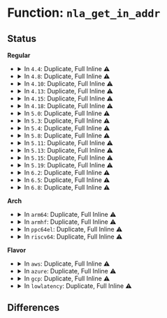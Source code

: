 # Function: <code>nla_get_in_addr</code>

## Status
<b>Regular</b>
<ul>
<li>
<details>
<summary>In <code>4.4</code>: Duplicate, Full Inline ⚠️</summary>

**Collision:** Static Duplication

**Inline:** Full

**Transformation:** False

**Instances:**

```
In net/ipv4/route.c (ffffffff817572e2)
Location: include/net/netlink.h:1152
Inline: True
Inline callers:
  - net/ipv4/route.c:inet_rtm_getroute
  - net/ipv4/route.c:inet_rtm_getroute
```
```
In net/ipv4/tcp_metrics.c (ffffffff81780e86)
Location: include/net/netlink.h:1152
Inline: True
```
```
In net/ipv4/devinet.c (ffffffff81791b35)
Location: include/net/netlink.h:1152
Inline: True
Inline callers:
  - net/ipv4/devinet.c:inet_rtm_newaddr
  - net/ipv4/devinet.c:inet_rtm_newaddr
  - net/ipv4/devinet.c:inet_rtm_newaddr
```
```
In net/ipv4/fib_semantics.c (ffffffff8179cd7e)
Location: include/net/netlink.h:1152
Inline: True
Inline callers:
  - net/ipv4/fib_semantics.c:fib_create_info
```
```
In net/ipv4/fib_rules.c (ffffffff817a6b25)
Location: include/net/netlink.h:1152
Inline: True
Inline callers:
  - net/ipv4/fib_rules.c:fib4_rule_configure
  - net/ipv4/fib_rules.c:fib4_rule_configure
```
</details>
</li>
<li>
<details>
<summary>In <code>4.8</code>: Duplicate, Full Inline ⚠️</summary>

**Collision:** Static Duplication

**Inline:** Full

**Transformation:** False

**Instances:**

```
In net/ipv4/route.c (ffffffff817c3582)
Location: include/net/netlink.h:1176
Inline: True
Inline callers:
  - net/ipv4/route.c:inet_rtm_getroute
  - net/ipv4/route.c:inet_rtm_getroute
```
```
In net/ipv4/tcp_metrics.c (ffffffff817ee356)
Location: include/net/netlink.h:1176
Inline: True
```
```
In net/ipv4/devinet.c (ffffffff817fec29)
Location: include/net/netlink.h:1176
Inline: True
Inline callers:
  - net/ipv4/devinet.c:inet_rtm_newaddr
  - net/ipv4/devinet.c:inet_rtm_newaddr
  - net/ipv4/devinet.c:inet_rtm_newaddr
```
```
In net/ipv4/fib_semantics.c (ffffffff8180a9d5)
Location: include/net/netlink.h:1176
Inline: True
Inline callers:
  - net/ipv4/fib_semantics.c:fib_create_info
```
```
In net/ipv4/ip_tunnel_core.c (ffffffff8181221f)
Location: include/net/netlink.h:1176
Inline: True
Inline callers:
  - net/ipv4/ip_tunnel_core.c:ip_tun_build_state
  - net/ipv4/ip_tunnel_core.c:ip_tun_build_state
```
```
In net/ipv4/fib_rules.c (ffffffff8181494b)
Location: include/net/netlink.h:1176
Inline: True
Inline callers:
  - net/ipv4/fib_rules.c:fib4_rule_configure
  - net/ipv4/fib_rules.c:fib4_rule_configure
```
</details>
</li>
<li>
<details>
<summary>In <code>4.10</code>: Duplicate, Full Inline ⚠️</summary>

**Collision:** Static Duplication

**Inline:** Full

**Transformation:** False

**Instances:**

```
In net/ipv4/route.c (ffffffff817f2b73)
Location: include/net/netlink.h:1176
Inline: True
Inline callers:
  - net/ipv4/route.c:inet_rtm_getroute
  - net/ipv4/route.c:inet_rtm_getroute
```
```
In net/ipv4/tcp_metrics.c (ffffffff8181ed56)
Location: include/net/netlink.h:1176
Inline: True
```
```
In net/ipv4/devinet.c (ffffffff8182fb89)
Location: include/net/netlink.h:1176
Inline: True
Inline callers:
  - net/ipv4/devinet.c:inet_rtm_newaddr
  - net/ipv4/devinet.c:inet_rtm_newaddr
  - net/ipv4/devinet.c:inet_rtm_newaddr
```
```
In net/ipv4/fib_semantics.c (ffffffff8183bae3)
Location: include/net/netlink.h:1176
Inline: True
Inline callers:
  - net/ipv4/fib_semantics.c:fib_create_info
```
```
In net/ipv4/ip_tunnel_core.c (ffffffff8184372f)
Location: include/net/netlink.h:1176
Inline: True
Inline callers:
  - net/ipv4/ip_tunnel_core.c:ip_tun_build_state
  - net/ipv4/ip_tunnel_core.c:ip_tun_build_state
```
```
In net/ipv4/fib_rules.c (ffffffff818460ea)
Location: include/net/netlink.h:1176
Inline: True
Inline callers:
  - net/ipv4/fib_rules.c:fib4_rule_configure
  - net/ipv4/fib_rules.c:fib4_rule_configure
```
</details>
</li>
<li>
<details>
<summary>In <code>4.13</code>: Duplicate, Full Inline ⚠️</summary>

**Collision:** Static Duplication

**Inline:** Full

**Transformation:** False

**Instances:**

```
In net/ipv4/route.c (ffffffff8181344e)
Location: include/net/netlink.h:1188
Inline: True
Inline callers:
  - net/ipv4/route.c:inet_rtm_getroute
  - net/ipv4/route.c:inet_rtm_getroute
```
```
In net/ipv4/tcp_metrics.c (ffffffff8183f980)
Location: include/net/netlink.h:1188
Inline: True
```
```
In net/ipv4/devinet.c (ffffffff8185118a)
Location: include/net/netlink.h:1188
Inline: True
Inline callers:
  - net/ipv4/devinet.c:inet_rtm_newaddr
  - net/ipv4/devinet.c:inet_rtm_newaddr
  - net/ipv4/devinet.c:inet_rtm_newaddr
```
```
In net/ipv4/fib_semantics.c (ffffffff8185d4a2)
Location: include/net/netlink.h:1188
Inline: True
Inline callers:
  - net/ipv4/fib_semantics.c:fib_create_info
```
```
In net/ipv4/ip_tunnel_core.c (ffffffff81864f82)
Location: include/net/netlink.h:1188
Inline: True
Inline callers:
  - net/ipv4/ip_tunnel_core.c:ip_tun_build_state
  - net/ipv4/ip_tunnel_core.c:ip_tun_build_state
```
```
In net/ipv4/fib_rules.c (ffffffff81867cb4)
Location: include/net/netlink.h:1188
Inline: True
Inline callers:
  - net/ipv4/fib_rules.c:fib4_rule_configure
  - net/ipv4/fib_rules.c:fib4_rule_configure
```
```
In net/ipv4/ipmr.c (ffffffff8186af59)
Location: include/net/netlink.h:1188
Inline: True
Inline callers:
  - net/ipv4/ipmr.c:ipmr_rtm_getroute
  - net/ipv4/ipmr.c:ipmr_rtm_getroute
```
</details>
</li>
<li>
<details>
<summary>In <code>4.15</code>: Duplicate, Full Inline ⚠️</summary>

**Collision:** Static Duplication

**Inline:** Full

**Transformation:** False

**Instances:**

```
In net/ipv4/route.c (ffffffff81892a9e)
Location: include/net/netlink.h:1231
Inline: True
Inline callers:
  - net/ipv4/route.c:inet_rtm_getroute
  - net/ipv4/route.c:inet_rtm_getroute
```
```
In net/ipv4/tcp_metrics.c (ffffffff818bed20)
Location: include/net/netlink.h:1231
Inline: True
```
```
In net/ipv4/devinet.c (ffffffff818d0dc6)
Location: include/net/netlink.h:1231
Inline: True
Inline callers:
  - net/ipv4/devinet.c:inet_rtm_newaddr
  - net/ipv4/devinet.c:inet_rtm_newaddr
  - net/ipv4/devinet.c:inet_rtm_newaddr
```
```
In net/ipv4/fib_semantics.c (ffffffff818dd4db)
Location: include/net/netlink.h:1231
Inline: True
Inline callers:
  - net/ipv4/fib_semantics.c:fib_create_info
```
```
In net/ipv4/ip_tunnel_core.c (ffffffff818e50e2)
Location: include/net/netlink.h:1231
Inline: True
Inline callers:
  - net/ipv4/ip_tunnel_core.c:ip_tun_build_state
  - net/ipv4/ip_tunnel_core.c:ip_tun_build_state
```
```
In net/ipv4/fib_rules.c (ffffffff818e7da5)
Location: include/net/netlink.h:1231
Inline: True
Inline callers:
  - net/ipv4/fib_rules.c:fib4_rule_configure
  - net/ipv4/fib_rules.c:fib4_rule_configure
```
```
In net/ipv4/ipmr.c (ffffffff818eb6f9)
Location: include/net/netlink.h:1231
Inline: True
Inline callers:
  - net/ipv4/ipmr.c:ipmr_rtm_getroute
  - net/ipv4/ipmr.c:ipmr_rtm_getroute
```
</details>
</li>
<li>
<details>
<summary>In <code>4.18</code>: Duplicate, Full Inline ⚠️</summary>

**Collision:** Static Duplication

**Inline:** Full

**Transformation:** False

**Instances:**

```
In net/ipv4/route.c (ffffffff818e6a29)
Location: include/net/netlink.h:1231
Inline: True
Inline callers:
  - net/ipv4/route.c:inet_rtm_getroute
  - net/ipv4/route.c:inet_rtm_getroute
```
```
In net/ipv4/tcp_metrics.c (ffffffff81914926)
Location: include/net/netlink.h:1231
Inline: True
```
```
In net/ipv4/devinet.c (ffffffff819270fd)
Location: include/net/netlink.h:1231
Inline: True
Inline callers:
  - net/ipv4/devinet.c:inet_rtm_newaddr
  - net/ipv4/devinet.c:inet_rtm_newaddr
  - net/ipv4/devinet.c:inet_rtm_newaddr
  - net/ipv4/devinet.c:inet_rtm_deladdr
  - net/ipv4/devinet.c:inet_rtm_deladdr
```
```
In net/ipv4/fib_semantics.c (ffffffff81934562)
Location: include/net/netlink.h:1231
Inline: True
Inline callers:
  - net/ipv4/fib_semantics.c:fib_create_info
  - net/ipv4/fib_semantics.c:fib_nh_match
```
```
In net/ipv4/ip_tunnel_core.c (ffffffff8193b9c2)
Location: include/net/netlink.h:1231
Inline: True
Inline callers:
  - net/ipv4/ip_tunnel_core.c:ip_tun_build_state
  - net/ipv4/ip_tunnel_core.c:ip_tun_build_state
```
```
In net/ipv4/fib_rules.c (ffffffff8193e9b5)
Location: include/net/netlink.h:1231
Inline: True
Inline callers:
  - net/ipv4/fib_rules.c:fib4_rule_configure
  - net/ipv4/fib_rules.c:fib4_rule_configure
```
```
In net/ipv4/ipmr.c (ffffffff81941739)
Location: include/net/netlink.h:1231
Inline: True
Inline callers:
  - net/ipv4/ipmr.c:ipmr_rtm_getroute
  - net/ipv4/ipmr.c:ipmr_rtm_getroute
```
</details>
</li>
<li>
<details>
<summary>In <code>5.0</code>: Duplicate, Full Inline ⚠️</summary>

**Collision:** Static Duplication

**Inline:** Full

**Transformation:** False

**Instances:**

```
In net/ipv4/route.c (ffffffff819138ea)
Location: include/net/netlink.h:1374
Inline: True
Inline callers:
  - net/ipv4/route.c:inet_rtm_getroute
  - net/ipv4/route.c:inet_rtm_getroute
```
```
In net/ipv4/tcp_metrics.c (ffffffff819430d6)
Location: include/net/netlink.h:1374
Inline: True
```
```
In net/ipv4/devinet.c (ffffffff819561b4)
Location: include/net/netlink.h:1374
Inline: True
Inline callers:
  - net/ipv4/devinet.c:inet_rtm_newaddr
  - net/ipv4/devinet.c:inet_rtm_newaddr
  - net/ipv4/devinet.c:inet_rtm_newaddr
  - net/ipv4/devinet.c:inet_rtm_deladdr
  - net/ipv4/devinet.c:inet_rtm_deladdr
```
```
In net/ipv4/fib_semantics.c (ffffffff81963e30)
Location: include/net/netlink.h:1374
Inline: True
Inline callers:
  - net/ipv4/fib_semantics.c:fib_create_info
  - net/ipv4/fib_semantics.c:fib_nh_match
```
```
In net/ipv4/ip_tunnel_core.c (ffffffff8196b6b2)
Location: include/net/netlink.h:1374
Inline: True
Inline callers:
  - net/ipv4/ip_tunnel_core.c:ip_tun_build_state
  - net/ipv4/ip_tunnel_core.c:ip_tun_build_state
```
```
In net/ipv4/fib_rules.c (ffffffff8196e865)
Location: include/net/netlink.h:1374
Inline: True
Inline callers:
  - net/ipv4/fib_rules.c:fib4_rule_configure
  - net/ipv4/fib_rules.c:fib4_rule_configure
```
```
In net/ipv4/ipmr.c (ffffffff81971dbc)
Location: include/net/netlink.h:1374
Inline: True
Inline callers:
  - net/ipv4/ipmr.c:ipmr_rtm_getroute
  - net/ipv4/ipmr.c:ipmr_rtm_getroute
```
</details>
</li>
<li>
<details>
<summary>In <code>5.3</code>: Duplicate, Full Inline ⚠️</summary>

**Collision:** Static Duplication

**Inline:** Full

**Transformation:** False

**Instances:**

```
In net/ipv4/route.c (ffffffff81975f93)
Location: include/net/netlink.h:1632
Inline: True
Inline callers:
  - net/ipv4/route.c:inet_rtm_getroute
  - net/ipv4/route.c:inet_rtm_getroute
```
```
In net/ipv4/tcp_metrics.c (ffffffff819a7696)
Location: include/net/netlink.h:1632
Inline: True
```
```
In net/ipv4/devinet.c (ffffffff819babcb)
Location: include/net/netlink.h:1632
Inline: True
Inline callers:
  - net/ipv4/devinet.c:inet_rtm_newaddr
  - net/ipv4/devinet.c:inet_rtm_newaddr
  - net/ipv4/devinet.c:inet_rtm_newaddr
  - net/ipv4/devinet.c:inet_rtm_deladdr
  - net/ipv4/devinet.c:inet_rtm_deladdr
```
```
In net/ipv4/fib_semantics.c (ffffffff819c8b25)
Location: include/net/netlink.h:1632
Inline: True
Inline callers:
  - net/ipv4/fib_semantics.c:fib_nh_match
  - net/ipv4/fib_semantics.c:fib_get_nhs
```
```
In net/ipv4/ip_tunnel_core.c (ffffffff819d2503)
Location: include/net/netlink.h:1632
Inline: True
Inline callers:
  - net/ipv4/ip_tunnel_core.c:ip_tun_build_state
  - net/ipv4/ip_tunnel_core.c:ip_tun_build_state
```
```
In net/ipv4/fib_rules.c (ffffffff819d8065)
Location: include/net/netlink.h:1632
Inline: True
Inline callers:
  - net/ipv4/fib_rules.c:fib4_rule_configure
  - net/ipv4/fib_rules.c:fib4_rule_configure
```
```
In net/ipv4/ipmr.c (ffffffff819db658)
Location: include/net/netlink.h:1632
Inline: True
Inline callers:
  - net/ipv4/ipmr.c:ipmr_rtm_getroute
  - net/ipv4/ipmr.c:ipmr_rtm_getroute
```
</details>
</li>
<li>
<details>
<summary>In <code>5.4</code>: Duplicate, Full Inline ⚠️</summary>

**Collision:** Static Duplication

**Inline:** Full

**Transformation:** False

**Instances:**

```
In net/ipv4/route.c (ffffffff819ac9a3)
Location: include/net/netlink.h:1632
Inline: True
Inline callers:
  - net/ipv4/route.c:inet_rtm_getroute
  - net/ipv4/route.c:inet_rtm_getroute
```
```
In net/ipv4/tcp_metrics.c (ffffffff819de716)
Location: include/net/netlink.h:1632
Inline: True
```
```
In net/ipv4/devinet.c (ffffffff819f1a4b)
Location: include/net/netlink.h:1632
Inline: True
Inline callers:
  - net/ipv4/devinet.c:inet_rtm_newaddr
  - net/ipv4/devinet.c:inet_rtm_newaddr
  - net/ipv4/devinet.c:inet_rtm_newaddr
  - net/ipv4/devinet.c:inet_rtm_deladdr
  - net/ipv4/devinet.c:inet_rtm_deladdr
```
```
In net/ipv4/fib_semantics.c (ffffffff819ff6ec)
Location: include/net/netlink.h:1632
Inline: True
Inline callers:
  - net/ipv4/fib_semantics.c:fib_nh_match
  - net/ipv4/fib_semantics.c:fib_get_nhs
```
```
In net/ipv4/ip_tunnel_core.c (ffffffff81a09073)
Location: include/net/netlink.h:1632
Inline: True
Inline callers:
  - net/ipv4/ip_tunnel_core.c:ip_tun_build_state
  - net/ipv4/ip_tunnel_core.c:ip_tun_build_state
```
```
In net/ipv4/fib_rules.c (ffffffff81a0eb55)
Location: include/net/netlink.h:1632
Inline: True
Inline callers:
  - net/ipv4/fib_rules.c:fib4_rule_configure
  - net/ipv4/fib_rules.c:fib4_rule_configure
```
```
In net/ipv4/ipmr.c (ffffffff81a12532)
Location: include/net/netlink.h:1632
Inline: True
Inline callers:
  - net/ipv4/ipmr.c:ipmr_rtm_getroute
  - net/ipv4/ipmr.c:ipmr_rtm_getroute
```
</details>
</li>
<li>
<details>
<summary>In <code>5.8</code>: Duplicate, Full Inline ⚠️</summary>

**Collision:** Static Duplication

**Inline:** Full

**Transformation:** False

**Instances:**

```
In net/ipv4/route.c (ffffffff81a9654e)
Location: include/net/netlink.h:1699
Inline: True
Inline callers:
  - net/ipv4/route.c:inet_rtm_getroute
  - net/ipv4/route.c:inet_rtm_getroute
```
```
In net/ipv4/tcp_metrics.c (ffffffff81acb772)
Location: include/net/netlink.h:1699
Inline: True
```
```
In net/ipv4/devinet.c (ffffffff81adfd16)
Location: include/net/netlink.h:1699
Inline: True
Inline callers:
  - net/ipv4/devinet.c:rtm_to_ifaddr
  - net/ipv4/devinet.c:rtm_to_ifaddr
  - net/ipv4/devinet.c:rtm_to_ifaddr
  - net/ipv4/devinet.c:inet_rtm_deladdr
  - net/ipv4/devinet.c:inet_rtm_deladdr
```
```
In net/ipv4/fib_semantics.c (ffffffff81aeec4a)
Location: include/net/netlink.h:1699
Inline: True
Inline callers:
  - net/ipv4/fib_semantics.c:fib_nh_match
  - net/ipv4/fib_semantics.c:fib_get_nhs
```
```
In net/ipv4/ip_tunnel_core.c (ffffffff81af966e)
Location: include/net/netlink.h:1699
Inline: True
Inline callers:
  - net/ipv4/ip_tunnel_core.c:ip_tun_build_state
  - net/ipv4/ip_tunnel_core.c:ip_tun_build_state
```
```
In net/ipv4/fib_rules.c (ffffffff81aff425)
Location: include/net/netlink.h:1699
Inline: True
Inline callers:
  - net/ipv4/fib_rules.c:fib4_rule_compare
  - net/ipv4/fib_rules.c:fib4_rule_compare
  - net/ipv4/fib_rules.c:fib4_rule_configure
  - net/ipv4/fib_rules.c:fib4_rule_configure
```
```
In net/ipv4/ipmr.c (ffffffff81b0485c)
Location: include/net/netlink.h:1699
Inline: True
Inline callers:
  - net/ipv4/ipmr.c:ipmr_rtm_getroute
  - net/ipv4/ipmr.c:ipmr_rtm_getroute
```
```
In net/mptcp/pm_netlink.c (ffffffff81bb31e2)
Location: include/net/netlink.h:1699
Inline: True
Inline callers:
  - net/mptcp/pm_netlink.c:mptcp_pm_parse_addr
```
</details>
</li>
<li>
<details>
<summary>In <code>5.11</code>: Duplicate, Full Inline ⚠️</summary>

**Collision:** Static Duplication

**Inline:** Full

**Transformation:** False

**Instances:**

```
In net/ipv4/route.c (ffffffff81aa05ee)
Location: include/net/netlink.h:1712
Inline: True
Inline callers:
  - net/ipv4/route.c:inet_rtm_getroute
  - net/ipv4/route.c:inet_rtm_getroute
```
```
In net/ipv4/tcp_metrics.c (ffffffff81ad7732)
Location: include/net/netlink.h:1712
Inline: True
```
```
In net/ipv4/devinet.c (ffffffff81aecb96)
Location: include/net/netlink.h:1712
Inline: True
Inline callers:
  - net/ipv4/devinet.c:rtm_to_ifaddr
  - net/ipv4/devinet.c:rtm_to_ifaddr
  - net/ipv4/devinet.c:rtm_to_ifaddr
  - net/ipv4/devinet.c:inet_rtm_deladdr
  - net/ipv4/devinet.c:inet_rtm_deladdr
```
```
In net/ipv4/fib_semantics.c (ffffffff81afbbaa)
Location: include/net/netlink.h:1712
Inline: True
Inline callers:
  - net/ipv4/fib_semantics.c:fib_nh_match
  - net/ipv4/fib_semantics.c:fib_get_nhs
```
```
In net/ipv4/ip_tunnel_core.c (ffffffff81b062de)
Location: include/net/netlink.h:1712
Inline: True
Inline callers:
  - net/ipv4/ip_tunnel_core.c:ip_tun_build_state
  - net/ipv4/ip_tunnel_core.c:ip_tun_build_state
```
```
In net/ipv4/fib_rules.c (ffffffff81b0d495)
Location: include/net/netlink.h:1712
Inline: True
Inline callers:
  - net/ipv4/fib_rules.c:fib4_rule_compare
  - net/ipv4/fib_rules.c:fib4_rule_compare
  - net/ipv4/fib_rules.c:fib4_rule_configure
  - net/ipv4/fib_rules.c:fib4_rule_configure
```
```
In net/ipv4/ipmr.c (ffffffff81b129cc)
Location: include/net/netlink.h:1712
Inline: True
Inline callers:
  - net/ipv4/ipmr.c:ipmr_rtm_getroute
  - net/ipv4/ipmr.c:ipmr_rtm_getroute
```
```
In net/mptcp/pm_netlink.c (ffffffff81bc7682)
Location: include/net/netlink.h:1712
Inline: True
Inline callers:
  - net/mptcp/pm_netlink.c:mptcp_pm_parse_addr
```
</details>
</li>
<li>
<details>
<summary>In <code>5.13</code>: Duplicate, Full Inline ⚠️</summary>

**Collision:** Static Duplication

**Inline:** Full

**Transformation:** False

**Instances:**

```
In net/ipv4/route.c (ffffffff81a8b51e)
Location: include/net/netlink.h:1712
Inline: True
Inline callers:
  - net/ipv4/route.c:inet_rtm_getroute
  - net/ipv4/route.c:inet_rtm_getroute
```
```
In net/ipv4/tcp_metrics.c (ffffffff81ac2806)
Location: include/net/netlink.h:1712
Inline: True
```
```
In net/ipv4/devinet.c (ffffffff81ad8362)
Location: include/net/netlink.h:1712
Inline: True
Inline callers:
  - net/ipv4/devinet.c:rtm_to_ifaddr
  - net/ipv4/devinet.c:rtm_to_ifaddr
  - net/ipv4/devinet.c:rtm_to_ifaddr
  - net/ipv4/devinet.c:inet_rtm_deladdr
  - net/ipv4/devinet.c:inet_rtm_deladdr
```
```
In net/ipv4/fib_semantics.c (ffffffff81ae7305)
Location: include/net/netlink.h:1712
Inline: True
Inline callers:
  - net/ipv4/fib_semantics.c:fib_nh_match
  - net/ipv4/fib_semantics.c:fib_get_nhs
```
```
In net/ipv4/ip_tunnel_core.c (ffffffff81af1b4e)
Location: include/net/netlink.h:1712
Inline: True
Inline callers:
  - net/ipv4/ip_tunnel_core.c:ip_tun_build_state
  - net/ipv4/ip_tunnel_core.c:ip_tun_build_state
```
```
In net/ipv4/fib_rules.c (ffffffff81afb265)
Location: include/net/netlink.h:1712
Inline: True
Inline callers:
  - net/ipv4/fib_rules.c:fib4_rule_compare
  - net/ipv4/fib_rules.c:fib4_rule_compare
  - net/ipv4/fib_rules.c:fib4_rule_configure
  - net/ipv4/fib_rules.c:fib4_rule_configure
```
```
In net/ipv4/ipmr.c (ffffffff81b000ec)
Location: include/net/netlink.h:1712
Inline: True
Inline callers:
  - net/ipv4/ipmr.c:ipmr_rtm_getroute
  - net/ipv4/ipmr.c:ipmr_rtm_getroute
```
```
In net/mptcp/pm_netlink.c (ffffffff81bb8b26)
Location: include/net/netlink.h:1712
Inline: True
Inline callers:
  - net/mptcp/pm_netlink.c:mptcp_pm_parse_addr
```
</details>
</li>
<li>
<details>
<summary>In <code>5.15</code>: Duplicate, Full Inline ⚠️</summary>

**Collision:** Static Duplication

**Inline:** Full

**Transformation:** False

**Instances:**

```
In net/ipv4/route.c (ffffffff81b4645e)
Location: include/net/netlink.h:1712
Inline: True
Inline callers:
  - net/ipv4/route.c:inet_rtm_getroute
  - net/ipv4/route.c:inet_rtm_getroute
```
```
In net/ipv4/tcp_metrics.c (ffffffff81b806a6)
Location: include/net/netlink.h:1712
Inline: True
```
```
In net/ipv4/devinet.c (ffffffff81b971b0)
Location: include/net/netlink.h:1712
Inline: True
Inline callers:
  - net/ipv4/devinet.c:rtm_to_ifaddr
  - net/ipv4/devinet.c:rtm_to_ifaddr
  - net/ipv4/devinet.c:rtm_to_ifaddr
  - net/ipv4/devinet.c:inet_rtm_deladdr
  - net/ipv4/devinet.c:inet_rtm_deladdr
```
```
In net/ipv4/fib_semantics.c (ffffffff81ba7076)
Location: include/net/netlink.h:1712
Inline: True
Inline callers:
  - net/ipv4/fib_semantics.c:fib_nh_match
  - net/ipv4/fib_semantics.c:fib_get_nhs
```
```
In net/ipv4/ip_tunnel_core.c (ffffffff81bb205e)
Location: include/net/netlink.h:1712
Inline: True
Inline callers:
  - net/ipv4/ip_tunnel_core.c:ip_tun_build_state
  - net/ipv4/ip_tunnel_core.c:ip_tun_build_state
```
```
In net/ipv4/fib_rules.c (ffffffff81bbc6a5)
Location: include/net/netlink.h:1712
Inline: True
Inline callers:
  - net/ipv4/fib_rules.c:fib4_rule_compare
  - net/ipv4/fib_rules.c:fib4_rule_compare
  - net/ipv4/fib_rules.c:fib4_rule_configure
  - net/ipv4/fib_rules.c:fib4_rule_configure
```
```
In net/ipv4/ipmr.c (ffffffff81bc121c)
Location: include/net/netlink.h:1712
Inline: True
Inline callers:
  - net/ipv4/ipmr.c:ipmr_rtm_getroute
  - net/ipv4/ipmr.c:ipmr_rtm_getroute
```
```
In net/mptcp/pm_netlink.c (ffffffff81c880f6)
Location: include/net/netlink.h:1712
Inline: True
Inline callers:
  - net/mptcp/pm_netlink.c:mptcp_pm_parse_addr
```
</details>
</li>
<li>
<details>
<summary>In <code>5.19</code>: Duplicate, Full Inline ⚠️</summary>

**Collision:** Static Duplication

**Inline:** Full

**Transformation:** False

**Instances:**

```
In net/ipv4/route.c (ffffffff81cd32c9)
Location: include/net/netlink.h:1712
Inline: True
Inline callers:
  - net/ipv4/route.c:inet_rtm_getroute
  - net/ipv4/route.c:inet_rtm_getroute
```
```
In net/ipv4/tcp_metrics.c (ffffffff81d10a56)
Location: include/net/netlink.h:1712
Inline: True
```
```
In net/ipv4/devinet.c (ffffffff81d28822)
Location: include/net/netlink.h:1712
Inline: True
Inline callers:
  - net/ipv4/devinet.c:inet_rtm_deladdr
  - net/ipv4/devinet.c:inet_rtm_deladdr
```
```
In net/ipv4/fib_semantics.c (ffffffff81d399c3)
Location: include/net/netlink.h:1712
Inline: True
Inline callers:
  - net/ipv4/fib_semantics.c:fib_nh_match
  - net/ipv4/fib_semantics.c:fib_get_nhs
```
```
In net/ipv4/ip_tunnel_core.c (ffffffff81d457e3)
Location: include/net/netlink.h:1712
Inline: True
Inline callers:
  - net/ipv4/ip_tunnel_core.c:ip_tun_build_state
  - net/ipv4/ip_tunnel_core.c:ip_tun_build_state
```
```
In net/ipv4/fib_rules.c (ffffffff81d50c34)
Location: include/net/netlink.h:1712
Inline: True
Inline callers:
  - net/ipv4/fib_rules.c:fib4_rule_compare
  - net/ipv4/fib_rules.c:fib4_rule_compare
  - net/ipv4/fib_rules.c:fib4_rule_configure
  - net/ipv4/fib_rules.c:fib4_rule_configure
```
```
In net/ipv4/ipmr.c (ffffffff81d55bd2)
Location: include/net/netlink.h:1712
Inline: True
Inline callers:
  - net/ipv4/ipmr.c:ipmr_rtm_getroute
  - net/ipv4/ipmr.c:ipmr_rtm_getroute
```
```
In net/mptcp/pm_netlink.c (ffffffff81e2ea05)
Location: include/net/netlink.h:1712
Inline: True
Inline callers:
  - net/mptcp/pm_netlink.c:mptcp_pm_parse_pm_addr_attr
```
</details>
</li>
<li>
<details>
<summary>In <code>6.2</code>: Duplicate, Full Inline ⚠️</summary>

**Collision:** Static Duplication

**Inline:** Full

**Transformation:** False

**Instances:**

```
In net/ipv4/route.c (ffffffff81e934c0)
Location: include/net/netlink.h:1761
Inline: True
Inline callers:
  - net/ipv4/route.c:inet_rtm_getroute
  - net/ipv4/route.c:inet_rtm_getroute
```
```
In net/ipv4/tcp_metrics.c (ffffffff81ed67c6)
Location: include/net/netlink.h:1761
Inline: True
```
```
In net/ipv4/devinet.c (ffffffff81ef0262)
Location: include/net/netlink.h:1761
Inline: True
Inline callers:
  - net/ipv4/devinet.c:inet_rtm_deladdr
  - net/ipv4/devinet.c:inet_rtm_deladdr
```
```
In net/ipv4/fib_semantics.c (ffffffff81f022ba)
Location: include/net/netlink.h:1761
Inline: True
Inline callers:
  - net/ipv4/fib_semantics.c:fib_nh_match
  - net/ipv4/fib_semantics.c:fib_get_nhs
```
```
In net/ipv4/ip_tunnel_core.c (ffffffff81f0eb93)
Location: include/net/netlink.h:1761
Inline: True
Inline callers:
  - net/ipv4/ip_tunnel_core.c:ip_tun_build_state
  - net/ipv4/ip_tunnel_core.c:ip_tun_build_state
```
```
In net/ipv4/fib_rules.c (ffffffff81f1aa04)
Location: include/net/netlink.h:1761
Inline: True
Inline callers:
  - net/ipv4/fib_rules.c:fib4_rule_compare
  - net/ipv4/fib_rules.c:fib4_rule_compare
  - net/ipv4/fib_rules.c:fib4_rule_configure
  - net/ipv4/fib_rules.c:fib4_rule_configure
```
```
In net/ipv4/ipmr.c (ffffffff81f1ff52)
Location: include/net/netlink.h:1761
Inline: True
Inline callers:
  - net/ipv4/ipmr.c:ipmr_rtm_getroute
  - net/ipv4/ipmr.c:ipmr_rtm_getroute
```
```
In net/mptcp/pm_netlink.c (ffffffff82006b95)
Location: include/net/netlink.h:1761
Inline: True
Inline callers:
  - net/mptcp/pm_netlink.c:mptcp_pm_parse_pm_addr_attr
```
</details>
</li>
<li>
<details>
<summary>In <code>6.5</code>: Duplicate, Full Inline ⚠️</summary>

**Collision:** Static Duplication

**Inline:** Full

**Transformation:** False

**Instances:**

```
In net/ipv4/route.c (ffffffff81ef1c60)
Location: include/net/netlink.h:1762
Inline: True
Inline callers:
  - net/ipv4/route.c:inet_rtm_getroute
  - net/ipv4/route.c:inet_rtm_getroute
```
```
In net/ipv4/tcp_metrics.c (ffffffff81f35736)
Location: include/net/netlink.h:1762
Inline: True
```
```
In net/ipv4/devinet.c (ffffffff81f4fcb2)
Location: include/net/netlink.h:1762
Inline: True
Inline callers:
  - net/ipv4/devinet.c:inet_rtm_deladdr
  - net/ipv4/devinet.c:inet_rtm_deladdr
```
```
In net/ipv4/fib_semantics.c (ffffffff81f61d1a)
Location: include/net/netlink.h:1762
Inline: True
Inline callers:
  - net/ipv4/fib_semantics.c:fib_nh_match
  - net/ipv4/fib_semantics.c:fib_get_nhs
```
```
In net/ipv4/ip_tunnel_core.c (ffffffff81f6e863)
Location: include/net/netlink.h:1762
Inline: True
Inline callers:
  - net/ipv4/ip_tunnel_core.c:ip_tun_build_state
  - net/ipv4/ip_tunnel_core.c:ip_tun_build_state
```
```
In net/ipv4/fib_rules.c (ffffffff81f7a684)
Location: include/net/netlink.h:1762
Inline: True
Inline callers:
  - net/ipv4/fib_rules.c:fib4_rule_compare
  - net/ipv4/fib_rules.c:fib4_rule_compare
  - net/ipv4/fib_rules.c:fib4_rule_configure
  - net/ipv4/fib_rules.c:fib4_rule_configure
```
```
In net/ipv4/ipmr.c (ffffffff81f7fa52)
Location: include/net/netlink.h:1762
Inline: True
Inline callers:
  - net/ipv4/ipmr.c:ipmr_rtm_getroute
  - net/ipv4/ipmr.c:ipmr_rtm_getroute
```
```
In net/mptcp/pm_netlink.c (ffffffff82082f35)
Location: include/net/netlink.h:1762
Inline: True
Inline callers:
  - net/mptcp/pm_netlink.c:mptcp_pm_parse_pm_addr_attr
```
</details>
</li>
<li>
<details>
<summary>In <code>6.8</code>: Duplicate, Full Inline ⚠️</summary>

**Collision:** Static Duplication

**Inline:** Full

**Transformation:** False

**Instances:**

```
In net/ipv4/route.c (ffffffff81fb5db0)
Location: include/net/netlink.h:1860
Inline: True
Inline callers:
  - net/ipv4/route.c:inet_rtm_getroute
  - net/ipv4/route.c:inet_rtm_getroute
```
```
In net/ipv4/tcp_metrics.c (ffffffff81ffb7e6)
Location: include/net/netlink.h:1860
Inline: True
```
```
In net/ipv4/devinet.c (ffffffff82015e20)
Location: include/net/netlink.h:1860
Inline: True
Inline callers:
  - net/ipv4/devinet.c:inet_rtm_deladdr
  - net/ipv4/devinet.c:inet_rtm_deladdr
```
```
In net/ipv4/fib_semantics.c (ffffffff820282ec)
Location: include/net/netlink.h:1860
Inline: True
Inline callers:
  - net/ipv4/fib_semantics.c:fib_nh_match
  - net/ipv4/fib_semantics.c:fib_get_nhs
```
```
In net/ipv4/ip_tunnel_core.c (ffffffff82034f86)
Location: include/net/netlink.h:1860
Inline: True
Inline callers:
  - net/ipv4/ip_tunnel_core.c:ip_tun_build_state
  - net/ipv4/ip_tunnel_core.c:ip_tun_build_state
```
```
In net/ipv4/fib_rules.c (ffffffff82040d84)
Location: include/net/netlink.h:1860
Inline: True
Inline callers:
  - net/ipv4/fib_rules.c:fib4_rule_compare
  - net/ipv4/fib_rules.c:fib4_rule_compare
  - net/ipv4/fib_rules.c:fib4_rule_configure
  - net/ipv4/fib_rules.c:fib4_rule_configure
```
```
In net/ipv4/ipmr.c (ffffffff820460d2)
Location: include/net/netlink.h:1860
Inline: True
Inline callers:
  - net/ipv4/ipmr.c:ipmr_rtm_getroute
  - net/ipv4/ipmr.c:ipmr_rtm_getroute
```
```
In net/mptcp/pm_netlink.c (ffffffff821585a6)
Location: include/net/netlink.h:1860
Inline: True
Inline callers:
  - net/mptcp/pm_netlink.c:mptcp_pm_parse_pm_addr_attr
```
</details>
</li>
</ul>
<b>Arch</b>
<ul>
<li>
<details>
<summary>In <code>arm64</code>: Duplicate, Full Inline ⚠️</summary>

**Collision:** Static Duplication

**Inline:** Full

**Transformation:** False

**Instances:**

```
In net/ipv4/route.c (ffff800010c5cb40)
Location: include/net/netlink.h:1632
Inline: True
Inline callers:
  - net/ipv4/route.c:inet_rtm_getroute
  - net/ipv4/route.c:inet_rtm_getroute
```
```
In net/ipv4/tcp_metrics.c (ffff800010c91a48)
Location: include/net/netlink.h:1632
Inline: True
```
```
In net/ipv4/devinet.c (ffff800010ca7998)
Location: include/net/netlink.h:1632
Inline: True
Inline callers:
  - net/ipv4/devinet.c:inet_rtm_newaddr
  - net/ipv4/devinet.c:inet_rtm_newaddr
  - net/ipv4/devinet.c:inet_rtm_newaddr
  - net/ipv4/devinet.c:inet_rtm_deladdr
  - net/ipv4/devinet.c:inet_rtm_deladdr
```
```
In net/ipv4/fib_semantics.c (ffff800010cb7ac4)
Location: include/net/netlink.h:1632
Inline: True
Inline callers:
  - net/ipv4/fib_semantics.c:fib_nh_match
  - net/ipv4/fib_semantics.c:fib_get_nhs
```
```
In net/ipv4/ip_tunnel_core.c (ffff800010cc23b4)
Location: include/net/netlink.h:1632
Inline: True
Inline callers:
  - net/ipv4/ip_tunnel_core.c:ip_tun_build_state
  - net/ipv4/ip_tunnel_core.c:ip_tun_build_state
```
```
In net/ipv4/fib_rules.c (ffff800010cc8978)
Location: include/net/netlink.h:1632
Inline: True
Inline callers:
  - net/ipv4/fib_rules.c:fib4_rule_configure
  - net/ipv4/fib_rules.c:fib4_rule_configure
```
```
In net/ipv4/ipmr.c (ffff800010ccb218)
Location: include/net/netlink.h:1632
Inline: True
Inline callers:
  - net/ipv4/ipmr.c:ipmr_rtm_getroute
  - net/ipv4/ipmr.c:ipmr_rtm_getroute
```
</details>
</li>
<li>
<details>
<summary>In <code>armhf</code>: Duplicate, Full Inline ⚠️</summary>

**Collision:** Static Duplication

**Inline:** Full

**Transformation:** False

**Instances:**

```
In net/ipv4/route.c (c0d6c27c)
Location: include/net/netlink.h:1632
Inline: True
Inline callers:
  - net/ipv4/route.c:inet_rtm_getroute
  - net/ipv4/route.c:inet_rtm_getroute
```
```
In net/ipv4/tcp_metrics.c (c0da0550)
Location: include/net/netlink.h:1632
Inline: True
Inline callers:
  - net/ipv4/tcp_metrics.c:__parse_nl_addr
```
```
In net/ipv4/devinet.c (c0db4568)
Location: include/net/netlink.h:1632
Inline: True
Inline callers:
  - net/ipv4/devinet.c:inet_rtm_newaddr
  - net/ipv4/devinet.c:inet_rtm_newaddr
  - net/ipv4/devinet.c:inet_rtm_newaddr
  - net/ipv4/devinet.c:inet_rtm_deladdr
  - net/ipv4/devinet.c:inet_rtm_deladdr
```
```
In net/ipv4/fib_semantics.c (c0dc3aa8)
Location: include/net/netlink.h:1632
Inline: True
Inline callers:
  - net/ipv4/fib_semantics.c:fib_create_info
  - net/ipv4/fib_semantics.c:fib_nh_match
```
```
In net/ipv4/ip_tunnel_core.c (c0dcda88)
Location: include/net/netlink.h:1632
Inline: True
Inline callers:
  - net/ipv4/ip_tunnel_core.c:ip_tun_build_state
  - net/ipv4/ip_tunnel_core.c:ip_tun_build_state
```
```
In net/ipv4/fib_rules.c (c0dd3d4c)
Location: include/net/netlink.h:1632
Inline: True
Inline callers:
  - net/ipv4/fib_rules.c:fib4_rule_configure
  - net/ipv4/fib_rules.c:fib4_rule_configure
```
```
In net/ipv4/ipmr.c (c0dd6b48)
Location: include/net/netlink.h:1632
Inline: True
Inline callers:
  - net/ipv4/ipmr.c:ipmr_rtm_getroute
  - net/ipv4/ipmr.c:ipmr_rtm_getroute
```
</details>
</li>
<li>
<details>
<summary>In <code>ppc64el</code>: Duplicate, Full Inline ⚠️</summary>

**Collision:** Static Duplication

**Inline:** Full

**Transformation:** False

**Instances:**

```
In net/ipv4/route.c (c000000000d5f0dc)
Location: include/net/netlink.h:1632
Inline: True
Inline callers:
  - net/ipv4/route.c:inet_rtm_getroute
  - net/ipv4/route.c:inet_rtm_getroute
```
```
In net/ipv4/tcp_metrics.c (c000000000da1cb0)
Location: include/net/netlink.h:1632
Inline: True
```
```
In net/ipv4/devinet.c (c000000000dbc744)
Location: include/net/netlink.h:1632
Inline: True
Inline callers:
  - net/ipv4/devinet.c:inet_rtm_newaddr
  - net/ipv4/devinet.c:inet_rtm_newaddr
  - net/ipv4/devinet.c:inet_rtm_newaddr
  - net/ipv4/devinet.c:inet_rtm_deladdr
  - net/ipv4/devinet.c:inet_rtm_deladdr
```
```
In net/ipv4/fib_semantics.c (c000000000dd01f8)
Location: include/net/netlink.h:1632
Inline: True
Inline callers:
  - net/ipv4/fib_semantics.c:fib_nh_match
  - net/ipv4/fib_semantics.c:fib_get_nhs
```
```
In net/ipv4/ip_tunnel_core.c (c000000000ddda5c)
Location: include/net/netlink.h:1632
Inline: True
Inline callers:
  - net/ipv4/ip_tunnel_core.c:ip_tun_build_state
  - net/ipv4/ip_tunnel_core.c:ip_tun_build_state
```
```
In net/ipv4/fib_rules.c (c000000000de5d5c)
Location: include/net/netlink.h:1632
Inline: True
Inline callers:
  - net/ipv4/fib_rules.c:fib4_rule_configure
  - net/ipv4/fib_rules.c:fib4_rule_configure
```
```
In net/ipv4/ipmr.c (c000000000dec398)
Location: include/net/netlink.h:1632
Inline: True
Inline callers:
  - net/ipv4/ipmr.c:ipmr_rtm_getroute
  - net/ipv4/ipmr.c:ipmr_rtm_getroute
```
</details>
</li>
<li>
<details>
<summary>In <code>riscv64</code>: Duplicate, Full Inline ⚠️</summary>

**Collision:** Static Duplication

**Inline:** Full

**Transformation:** False

**Instances:**

```
In net/ipv4/route.c (ffffffe0007c5984)
Location: include/net/netlink.h:1632
Inline: True
Inline callers:
  - net/ipv4/route.c:inet_rtm_getroute
  - net/ipv4/route.c:inet_rtm_getroute
```
```
In net/ipv4/tcp_metrics.c (ffffffe0007f1978)
Location: include/net/netlink.h:1632
Inline: True
```
```
In net/ipv4/devinet.c (ffffffe000802aae)
Location: include/net/netlink.h:1632
Inline: True
Inline callers:
  - net/ipv4/devinet.c:inet_rtm_newaddr
  - net/ipv4/devinet.c:inet_rtm_newaddr
  - net/ipv4/devinet.c:inet_rtm_newaddr
  - net/ipv4/devinet.c:inet_rtm_deladdr
  - net/ipv4/devinet.c:inet_rtm_deladdr
```
```
In net/ipv4/fib_semantics.c (ffffffe00080ec5c)
Location: include/net/netlink.h:1632
Inline: True
Inline callers:
  - net/ipv4/fib_semantics.c:fib_nh_match
  - net/ipv4/fib_semantics.c:fib_get_nhs
```
```
In net/ipv4/ip_tunnel_core.c (ffffffe00081783e)
Location: include/net/netlink.h:1632
Inline: True
Inline callers:
  - net/ipv4/ip_tunnel_core.c:ip_tun_build_state
  - net/ipv4/ip_tunnel_core.c:ip_tun_build_state
```
```
In net/ipv4/fib_rules.c (ffffffe00081cbf4)
Location: include/net/netlink.h:1632
Inline: True
Inline callers:
  - net/ipv4/fib_rules.c:fib4_rule_configure
  - net/ipv4/fib_rules.c:fib4_rule_configure
```
```
In net/ipv4/ipmr.c (ffffffe0008213f2)
Location: include/net/netlink.h:1632
Inline: True
Inline callers:
  - net/ipv4/ipmr.c:ipmr_rtm_getroute
  - net/ipv4/ipmr.c:ipmr_rtm_getroute
```
</details>
</li>
</ul>
<b>Flavor</b>
<ul>
<li>
<details>
<summary>In <code>aws</code>: Duplicate, Full Inline ⚠️</summary>

**Collision:** Static Duplication

**Inline:** Full

**Transformation:** False

**Instances:**

```
In net/ipv4/route.c (ffffffff8194c813)
Location: include/net/netlink.h:1632
Inline: True
Inline callers:
  - net/ipv4/route.c:inet_rtm_getroute
  - net/ipv4/route.c:inet_rtm_getroute
```
```
In net/ipv4/tcp_metrics.c (ffffffff8197e586)
Location: include/net/netlink.h:1632
Inline: True
```
```
In net/ipv4/devinet.c (ffffffff819917eb)
Location: include/net/netlink.h:1632
Inline: True
Inline callers:
  - net/ipv4/devinet.c:inet_rtm_newaddr
  - net/ipv4/devinet.c:inet_rtm_newaddr
  - net/ipv4/devinet.c:inet_rtm_newaddr
  - net/ipv4/devinet.c:inet_rtm_deladdr
  - net/ipv4/devinet.c:inet_rtm_deladdr
```
```
In net/ipv4/fib_semantics.c (ffffffff8199f48c)
Location: include/net/netlink.h:1632
Inline: True
Inline callers:
  - net/ipv4/fib_semantics.c:fib_nh_match
  - net/ipv4/fib_semantics.c:fib_get_nhs
```
```
In net/ipv4/ip_tunnel_core.c (ffffffff819a8e13)
Location: include/net/netlink.h:1632
Inline: True
Inline callers:
  - net/ipv4/ip_tunnel_core.c:ip_tun_build_state
  - net/ipv4/ip_tunnel_core.c:ip_tun_build_state
```
```
In net/ipv4/fib_rules.c (ffffffff819ae8f5)
Location: include/net/netlink.h:1632
Inline: True
Inline callers:
  - net/ipv4/fib_rules.c:fib4_rule_configure
  - net/ipv4/fib_rules.c:fib4_rule_configure
```
```
In net/ipv4/ipmr.c (ffffffff819b1e48)
Location: include/net/netlink.h:1632
Inline: True
Inline callers:
  - net/ipv4/ipmr.c:ipmr_rtm_getroute
  - net/ipv4/ipmr.c:ipmr_rtm_getroute
```
</details>
</li>
<li>
<details>
<summary>In <code>azure</code>: Duplicate, Full Inline ⚠️</summary>

**Collision:** Static Duplication

**Inline:** Full

**Transformation:** False

**Instances:**

```
In drivers/net/vxlan.c (ffffffff8176ea03)
Location: include/net/netlink.h:1632
Inline: True
Inline callers:
  - drivers/net/vxlan.c:vxlan_nl2conf
  - drivers/net/vxlan.c:vxlan_nl2conf
  - drivers/net/vxlan.c:vxlan_fdb_parse
```
```
In net/ipv4/route.c (ffffffff81906303)
Location: include/net/netlink.h:1632
Inline: True
Inline callers:
  - net/ipv4/route.c:inet_rtm_getroute
  - net/ipv4/route.c:inet_rtm_getroute
```
```
In net/ipv4/tcp_metrics.c (ffffffff81938046)
Location: include/net/netlink.h:1632
Inline: True
```
```
In net/ipv4/devinet.c (ffffffff8194b2ab)
Location: include/net/netlink.h:1632
Inline: True
Inline callers:
  - net/ipv4/devinet.c:inet_rtm_newaddr
  - net/ipv4/devinet.c:inet_rtm_newaddr
  - net/ipv4/devinet.c:inet_rtm_newaddr
  - net/ipv4/devinet.c:inet_rtm_deladdr
  - net/ipv4/devinet.c:inet_rtm_deladdr
```
```
In net/ipv4/fib_semantics.c (ffffffff81958f4c)
Location: include/net/netlink.h:1632
Inline: True
Inline callers:
  - net/ipv4/fib_semantics.c:fib_nh_match
  - net/ipv4/fib_semantics.c:fib_get_nhs
```
```
In net/ipv4/ip_tunnel_core.c (ffffffff819628d3)
Location: include/net/netlink.h:1632
Inline: True
Inline callers:
  - net/ipv4/ip_tunnel_core.c:ip_tun_build_state
  - net/ipv4/ip_tunnel_core.c:ip_tun_build_state
```
```
In net/ipv4/fib_rules.c (ffffffff8196af25)
Location: include/net/netlink.h:1632
Inline: True
Inline callers:
  - net/ipv4/fib_rules.c:fib4_rule_configure
  - net/ipv4/fib_rules.c:fib4_rule_configure
```
```
In net/ipv4/ipmr.c (ffffffff8196e478)
Location: include/net/netlink.h:1632
Inline: True
Inline callers:
  - net/ipv4/ipmr.c:ipmr_rtm_getroute
  - net/ipv4/ipmr.c:ipmr_rtm_getroute
```
</details>
</li>
<li>
<details>
<summary>In <code>gcp</code>: Duplicate, Full Inline ⚠️</summary>

**Collision:** Static Duplication

**Inline:** Full

**Transformation:** False

**Instances:**

```
In net/netfilter/nf_conntrack_netlink.c (ffffffff819ad35e)
Location: include/net/netlink.h:1632
Inline: True
Inline callers:
  - net/netfilter/nf_conntrack_netlink.c:ctnetlink_parse_tuple
  - net/netfilter/nf_conntrack_netlink.c:ctnetlink_parse_tuple
```
```
In net/ipv4/route.c (ffffffff819b6fe3)
Location: include/net/netlink.h:1632
Inline: True
Inline callers:
  - net/ipv4/route.c:inet_rtm_getroute
  - net/ipv4/route.c:inet_rtm_getroute
```
```
In net/ipv4/tcp_metrics.c (ffffffff819e8d56)
Location: include/net/netlink.h:1632
Inline: True
```
```
In net/ipv4/devinet.c (ffffffff819fc08b)
Location: include/net/netlink.h:1632
Inline: True
Inline callers:
  - net/ipv4/devinet.c:inet_rtm_newaddr
  - net/ipv4/devinet.c:inet_rtm_newaddr
  - net/ipv4/devinet.c:inet_rtm_newaddr
  - net/ipv4/devinet.c:inet_rtm_deladdr
  - net/ipv4/devinet.c:inet_rtm_deladdr
```
```
In net/ipv4/fib_semantics.c (ffffffff81a09d2c)
Location: include/net/netlink.h:1632
Inline: True
Inline callers:
  - net/ipv4/fib_semantics.c:fib_nh_match
  - net/ipv4/fib_semantics.c:fib_get_nhs
```
```
In net/ipv4/ip_tunnel_core.c (ffffffff81a136b3)
Location: include/net/netlink.h:1632
Inline: True
Inline callers:
  - net/ipv4/ip_tunnel_core.c:ip_tun_build_state
  - net/ipv4/ip_tunnel_core.c:ip_tun_build_state
```
```
In net/ipv4/fib_rules.c (ffffffff81a19195)
Location: include/net/netlink.h:1632
Inline: True
Inline callers:
  - net/ipv4/fib_rules.c:fib4_rule_configure
  - net/ipv4/fib_rules.c:fib4_rule_configure
```
```
In net/ipv4/ipmr.c (ffffffff81a1c6e8)
Location: include/net/netlink.h:1632
Inline: True
Inline callers:
  - net/ipv4/ipmr.c:ipmr_rtm_getroute
  - net/ipv4/ipmr.c:ipmr_rtm_getroute
```
</details>
</li>
<li>
<details>
<summary>In <code>lowlatency</code>: Duplicate, Full Inline ⚠️</summary>

**Collision:** Static Duplication

**Inline:** Full

**Transformation:** False

**Instances:**

```
In net/ipv4/route.c (ffffffff819c0863)
Location: include/net/netlink.h:1632
Inline: True
Inline callers:
  - net/ipv4/route.c:inet_rtm_getroute
  - net/ipv4/route.c:inet_rtm_getroute
```
```
In net/ipv4/tcp_metrics.c (ffffffff819f2ab6)
Location: include/net/netlink.h:1632
Inline: True
```
```
In net/ipv4/devinet.c (ffffffff81a063fb)
Location: include/net/netlink.h:1632
Inline: True
Inline callers:
  - net/ipv4/devinet.c:inet_rtm_newaddr
  - net/ipv4/devinet.c:inet_rtm_newaddr
  - net/ipv4/devinet.c:inet_rtm_newaddr
  - net/ipv4/devinet.c:inet_rtm_deladdr
  - net/ipv4/devinet.c:inet_rtm_deladdr
```
```
In net/ipv4/fib_semantics.c (ffffffff81a144dc)
Location: include/net/netlink.h:1632
Inline: True
Inline callers:
  - net/ipv4/fib_semantics.c:fib_nh_match
  - net/ipv4/fib_semantics.c:fib_get_nhs
```
```
In net/ipv4/ip_tunnel_core.c (ffffffff81a1e083)
Location: include/net/netlink.h:1632
Inline: True
Inline callers:
  - net/ipv4/ip_tunnel_core.c:ip_tun_build_state
  - net/ipv4/ip_tunnel_core.c:ip_tun_build_state
```
```
In net/ipv4/fib_rules.c (ffffffff81a23c35)
Location: include/net/netlink.h:1632
Inline: True
Inline callers:
  - net/ipv4/fib_rules.c:fib4_rule_configure
  - net/ipv4/fib_rules.c:fib4_rule_configure
```
```
In net/ipv4/ipmr.c (ffffffff81a27643)
Location: include/net/netlink.h:1632
Inline: True
Inline callers:
  - net/ipv4/ipmr.c:ipmr_rtm_getroute
  - net/ipv4/ipmr.c:ipmr_rtm_getroute
```
</details>
</li>
</ul>

## Differences
